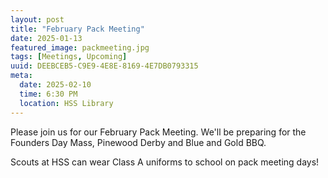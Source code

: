 ```yaml
---
layout: post
title: "February Pack Meeting"
date: 2025-01-13
featured_image: packmeeting.jpg
tags: [Meetings, Upcoming]
uuid: DEEBCEB5-C9E9-4E8E-8169-4E7DB0793315
meta:
  date: 2025-02-10
  time: 6:30 PM
  location: HSS Library
---
```


Please join us for our February Pack Meeting. We'll be preparing for the Founders Day Mass, Pinewood Derby and Blue and Gold BBQ.

Scouts at HSS can wear Class A uniforms to school on pack meeting days!
